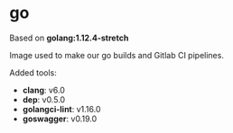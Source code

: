 # go

Based on **golang:1.12.4-stretch**

Image used to make our go builds and Gitlab CI pipelines.

Added tools:

- **clang**: v6.0
- **dep**: v0.5.0
- **golangci-lint**: v1.16.0
- **goswagger**: v0.19.0
